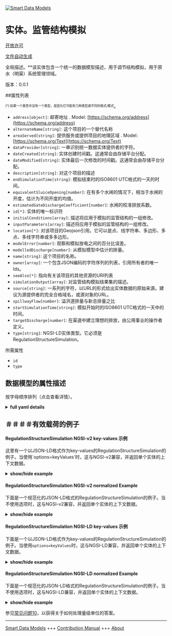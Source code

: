 <!-- 10-Header -->  
[![Smart Data Models](https://smartdatamodels.org/wp-content/uploads/2022/01/SmartDataModels_logo.png "Logo")](https://smartdatamodels.org)  
实体。监管结构模拟  
=========<!-- /10-Header -->  
<!-- 15-License -->  
[开放许可](https://github.com/smart-data-models//dataModel.OpenChannelManagement/blob/master/RegulationStructureSimulation/LICENSE.md)  
[文件自动生成](https://docs.google.com/presentation/d/e/2PACX-1vTs-Ng5dIAwkg91oTTUdt8ua7woBXhPnwavZ0FxgR8BsAI_Ek3C5q97Nd94HS8KhP-r_quD4H0fgyt3/pub?start=false&loop=false&delayms=3000#slide=id.gb715ace035_0_60)  
<!-- /15-License -->  
<!-- 20-Description -->  
全局描述。**该实体包含一个统一的数据模型描述，用于调节结构模拟，用于原水（明渠）系统管理领域。  
版本：0.0.1  
<!-- /20-Description -->  
<!-- 30-PropertiesList -->  

##属性列表  

<sup><sub>[*] 如果一个属性中没有一个类型，是因为它可能有几种类型或不同的格式/模式</sub></sup>。  
- `address[object]`: 邮寄地址  . Model: [https://schema.org/address](https://schema.org/address)- `alternateName[string]`: 这个项目的一个替代名称  - `areaServed[string]`: 提供服务或提供项目的地理区域  . Model: [https://schema.org/Text](https://schema.org/Text)- `dataProvider[string]`: 一串识别统一数据实体提供者的字符。  - `dateCreated[string]`: 实体创建时间戳。这通常会由存储平台分配。  - `dateModified[string]`: 实体最后一次修改的时间戳。这通常会由存储平台分配。  - `description[string]`: 对这个项目的描述  - `endSimulationTime[string]`: 模拟结束时的ISO8601 UTC格式的一天的时间。  - `equivalentSluiceOpening[number]`: 在有多个水闸的情况下，相当于水闸的开度，估计为不同开度的均值。  - `estimatedGateDischargeCoefficient[number]`: 水闸的校准排放系数。  - `id[*]`: 实体的唯一标识符  - `initialConditions[array]`: 描述将应用于模拟的监管结构的一组修改。  - `inputParameters[array]`: 描述将应用于模拟的监管结构的一组修改。  - `location[*]`: 对该项目的Geojson引用。它可以是点、线字符串、多边形、多点、多线字符串或多多边形。  - `modelError[number]`: 观察和模拟放电之间的百分比误差。  - `modelledDischarge[number]`: 从模拟模型中估计的排量。  - `name[string]`: 这个项目的名称。  - `owner[array]`: 一个包含JSON编码的字符序列的列表，引用所有者的唯一Ids。  - `seeAlso[*]`: 指向有关该项目的其他资源的URI列表  - `simulationOutput[array]`: 对监管结构模拟结果集的描述。  - `source[string]`: 一系列的字符，以URL的形式给出实体数据的原始来源。建议为源提供者的完全合格域名，或源对象的URL。  - `spillwayFlow[number]`: 溢洪道排量与新总排量之比  - `startSimulationTime[string]`: 模拟开始时的ISO8601 UTC格式的一天中的时间。  - `targetDischarge[number]`: 在渠道中建立理想的排放，由公用事业的操作者定义。  - `type[string]`: NGSI-LD实体类型。它必须是RegulationStructureSimulation。  <!-- /30-PropertiesList -->  
<!-- 35-RequiredProperties -->  
所需属性  
- `id`  - `type`  <!-- /35-RequiredProperties -->  
<!-- 40-RequiredProperties -->  
<!-- /40-RequiredProperties -->  
<!-- 50-DataModelHeader -->  
## 数据模型的属性描述  
按字母顺序排列（点击查看详情）。  
<!-- /50-DataModelHeader -->  
<!-- 60-ModelYaml -->  
<details><summary><strong>full yaml details</strong></summary>    
```yaml  
RegulationStructureSimulation:    
  description: 'This entity contains a harmonised description of a data model for regulation structure simulation, for Raw-Water (Open Channels) System Management domain.'    
  properties:    
    address:    
      description: 'The mailing address'    
      properties:    
        addressCountry:    
          description: 'Property. The country. For example, Spain. Model:''https://schema.org/addressCountry'''    
          type: string    
        addressLocality:    
          description: 'Property. The locality in which the street address is, and which is in the region. Model:''https://schema.org/addressLocality'''    
          type: string    
        addressRegion:    
          description: 'Property. The region in which the locality is, and which is in the country. Model:''https://schema.org/addressRegion'''    
          type: string    
        postOfficeBoxNumber:    
          description: 'Property. The post office box number for PO box addresses. For example, 03578. Model:''https://schema.org/postOfficeBoxNumber'''    
          type: string    
        postalCode:    
          description: 'Property. The postal code. For example, 24004. Model:''https://schema.org/https://schema.org/postalCode'''    
          type: string    
        streetAddress:    
          description: 'Property. The street address. Model:''https://schema.org/streetAddress'''    
          type: string    
      type: object    
      x-ngsi:    
        model: https://schema.org/address    
        type: Property    
    alternateName:    
      description: 'An alternative name for this item'    
      type: string    
      x-ngsi:    
        type: Property    
    areaServed:    
      description: 'The geographic area where a service or offered item is provided'    
      type: string    
      x-ngsi:    
        model: https://schema.org/Text    
        type: Property    
    dataProvider:    
      description: 'A sequence of characters identifying the provider of the harmonised data entity.'    
      type: string    
      x-ngsi:    
        type: Property    
    dateCreated:    
      description: 'Entity creation timestamp. This will usually be allocated by the storage platform.'    
      format: date-time    
      type: string    
      x-ngsi:    
        type: Property    
    dateModified:    
      description: 'Timestamp of the last modification of the entity. This will usually be allocated by the storage platform.'    
      format: date-time    
      type: string    
      x-ngsi:    
        type: Property    
    description:    
      description: 'A description of this item'    
      type: string    
      x-ngsi:    
        type: Property    
    endSimulationTime:    
      description: 'Time of day in ISO8601 UTC format at which the simulation ends.'    
      format: date-time    
      type: string    
      x-ngsi:    
        type: Property    
    equivalentSluiceOpening:    
      description: 'Equivalent sluice gate opening in the case of multiple sluice gates, estimated as the mean value of the different openings.'    
      minimum: 0    
      type: number    
      x-ngsi:    
        type: Property    
    estimatedGateDischargeCoefficient:    
      description: 'Calibrated discharge coefficient of the sluice gate.'    
      minimum: 0    
      type: number    
      x-ngsi:    
        type: Property    
    id:    
      anyOf: &regulationstructuresimulation_-_properties_-_owner_-_items_-_anyof    
        - description: 'Property. Identifier format of any NGSI entity'    
          maxLength: 256    
          minLength: 1    
          pattern: ^[\w\-\.\{\}\$\+\*\[\]`|~^@!,:\\]+$    
          type: string    
        - description: 'Property. Identifier format of any NGSI entity'    
          format: uri    
          type: string    
      description: 'Unique identifier of the entity'    
      x-ngsi:    
        type: Property    
    initialConditions:    
      description: 'Description of the set of the modifications to be applied to the Regulation Structure for the simulation.'    
      items:    
        properties:    
          targetURI:    
            anyOf:    
              - description: 'Property. Identifier format of any NGSI entity'    
                maxLength: 256    
                minLength: 1    
                pattern: ^[\w\-\.\{\}\$\+\*\[\]`|~^@!,:\\]+$    
                type: string    
              - description: 'Property. Identifier format of any NGSI entity'    
                format: uri    
                type: string    
            description: 'Relationship. A relationship indicating the network component with a simulated property value.'    
          value:    
            anyOf:    
              - type: string    
              - type: number    
              - type: boolean    
          waterAttribute:    
            description: 'Property: An attribute issued from the data models for Open Channel Management. It follows fully this data model and it could be a property or a relationship. It contains the values for specified properties, as derive from the simulation.'    
            type: string    
        type: object    
      type: array    
      x-ngsi:    
        type: Property    
    inputParameters:    
      description: 'Description of the set of the modifications to be applied to the Regulation Structure for the simulation.'    
      items:    
        properties:    
          targetURI:    
            anyOf:    
              - description: 'Property. Identifier format of any NGSI entity'    
                maxLength: 256    
                minLength: 1    
                pattern: ^[\w\-\.\{\}\$\+\*\[\]`|~^@!,:\\]+$    
                type: string    
              - description: 'Property. Identifier format of any NGSI entity'    
                format: uri    
                type: string    
            description: 'Relationship. A relationship indicating the network component with a simulated property value.'    
          value:    
            anyOf:    
              - type: string    
              - type: number    
              - type: boolean    
          waterAttribute:    
            description: 'Property: An attribute issued from the data models for Open Channel Management. It follows fully this data model and it could be a property or a relationship. It contains the values for specified properties, as derive from the simulation.'    
            type: string    
        type: object    
      type: array    
      x-ngsi:    
        type: Property    
    location:    
      description: 'Geojson reference to the item. It can be Point, LineString, Polygon, MultiPoint, MultiLineString or MultiPolygon'    
      oneOf:    
        - description: 'Geoproperty. Geojson reference to the item. Point'    
          properties:    
            bbox:    
              items:    
                type: number    
              minItems: 4    
              type: array    
            coordinates:    
              items:    
                type: number    
              minItems: 2    
              type: array    
            type:    
              enum:    
                - Point    
              type: string    
          required:    
            - type    
            - coordinates    
          title: 'GeoJSON Point'    
          type: object    
        - description: 'Geoproperty. Geojson reference to the item. LineString'    
          properties:    
            bbox:    
              items:    
                type: number    
              minItems: 4    
              type: array    
            coordinates:    
              items:    
                items:    
                  type: number    
                minItems: 2    
                type: array    
              minItems: 2    
              type: array    
            type:    
              enum:    
                - LineString    
              type: string    
          required:    
            - type    
            - coordinates    
          title: 'GeoJSON LineString'    
          type: object    
        - description: 'Geoproperty. Geojson reference to the item. Polygon'    
          properties:    
            bbox:    
              items:    
                type: number    
              minItems: 4    
              type: array    
            coordinates:    
              items:    
                items:    
                  items:    
                    type: number    
                  minItems: 2    
                  type: array    
                minItems: 4    
                type: array    
              type: array    
            type:    
              enum:    
                - Polygon    
              type: string    
          required:    
            - type    
            - coordinates    
          title: 'GeoJSON Polygon'    
          type: object    
        - description: 'Geoproperty. Geojson reference to the item. MultiPoint'    
          properties:    
            bbox:    
              items:    
                type: number    
              minItems: 4    
              type: array    
            coordinates:    
              items:    
                items:    
                  type: number    
                minItems: 2    
                type: array    
              type: array    
            type:    
              enum:    
                - MultiPoint    
              type: string    
          required:    
            - type    
            - coordinates    
          title: 'GeoJSON MultiPoint'    
          type: object    
        - description: 'Geoproperty. Geojson reference to the item. MultiLineString'    
          properties:    
            bbox:    
              items:    
                type: number    
              minItems: 4    
              type: array    
            coordinates:    
              items:    
                items:    
                  items:    
                    type: number    
                  minItems: 2    
                  type: array    
                minItems: 2    
                type: array    
              type: array    
            type:    
              enum:    
                - MultiLineString    
              type: string    
          required:    
            - type    
            - coordinates    
          title: 'GeoJSON MultiLineString'    
          type: object    
        - description: 'Geoproperty. Geojson reference to the item. MultiLineString'    
          properties:    
            bbox:    
              items:    
                type: number    
              minItems: 4    
              type: array    
            coordinates:    
              items:    
                items:    
                  items:    
                    items:    
                      type: number    
                    minItems: 2    
                    type: array    
                  minItems: 4    
                  type: array    
                type: array    
              type: array    
            type:    
              enum:    
                - MultiPolygon    
              type: string    
          required:    
            - type    
            - coordinates    
          title: 'GeoJSON MultiPolygon'    
          type: object    
      x-ngsi:    
        type: Geoproperty    
    modelError:    
      description: 'Percentage error between observed and simulated discharge.'    
      maximum: 1    
      minimum: 0    
      type: number    
      x-ngsi:    
        type: Property    
    modelledDischarge:    
      description: 'Discharge estimated from the simulation model.'    
      minimum: 0    
      type: number    
      x-ngsi:    
        type: Property    
    name:    
      description: 'The name of this item.'    
      type: string    
      x-ngsi:    
        type: Property    
    owner:    
      description: 'A List containing a JSON encoded sequence of characters referencing the unique Ids of the owner(s)'    
      items:    
        anyOf: *regulationstructuresimulation_-_properties_-_owner_-_items_-_anyof    
        description: 'Property. Unique identifier of the entity'    
      type: array    
      x-ngsi:    
        type: Property    
    seeAlso:    
      description: 'list of uri pointing to additional resources about the item'    
      oneOf:    
        - items:    
            format: uri    
            type: string    
          minItems: 1    
          type: array    
        - format: uri    
          type: string    
      x-ngsi:    
        type: Property    
    simulationOutput:    
      description: 'Description of the set of results of simulation of the regulation structure.'    
      items:    
        properties:    
          targetURI:    
            anyOf:    
              - description: 'Property. Identifier format of any NGSI entity'    
                maxLength: 256    
                minLength: 1    
                pattern: ^[\w\-\.\{\}\$\+\*\[\]`|~^@!,:\\]+$    
                type: string    
              - description: 'Property. Identifier format of any NGSI entity'    
                format: uri    
                type: string    
            description: 'Relationship. A relationship indicating the network component with a simulated property value.'    
          value:    
            anyOf:    
              - type: string    
              - type: number    
              - type: boolean    
          waterAttribute:    
            description: 'Property: An attribute issued from the data models for Open Channel Management. It follows fully this data model and it could be a property or a relationship. It contains the values for specified properties, as derive from the simulation.'    
            enum:    
              - gateOpening    
              - waterDischarge    
              - headDifference    
              - gateDischargeCoefficient    
              - waterFlow    
              - waterVelocity    
              - celerity    
              - travelDuration    
              - waterLevel    
            type: string    
        type: object    
      type: array    
      x-ngsi:    
        type: Property    
    source:    
      description: 'A sequence of characters giving the original source of the entity data as a URL. Recommended to be the fully qualified domain name of the source provider, or the URL to the source object.'    
      type: string    
      x-ngsi:    
        type: Property    
    spillwayFlow:    
      description: 'Ratio of the spillway discharge to the new total discharge'    
      maximum: 1    
      minimum: 0    
      type: number    
      x-ngsi:    
        type: Property    
    startSimulationTime:    
      description: 'Time of day in ISO8601 UTC format at which the simulation begins.'    
      format: date-time    
      type: string    
      x-ngsi:    
        type: Property    
    targetDischarge:    
      description: 'Desirable discharge to be established in the channel, defined by the utility’s operators.'    
      minimum: 0    
      type: number    
      x-ngsi:    
        type: Property    
    type:    
      description: 'NGSI-LD Entity Type. It has to be RegulationStructureSimulation.'    
      enum:    
        - RegulationStructureSimulation    
      type: string    
      x-ngsi:    
        type: Property    
  required:    
    - id    
    - type    
  type: object    
  x-derived-from: ""    
  x-disclaimer: 'Redistribution and use in source and binary forms, with or without modification, are permitted  provided that the license conditions are met. Copyleft (c) 2021 Contributors to Smart Data Models Program'    
  x-license-url: https://github.com/smart-data-models/dataModel.OpenChannelManagement/blob/master/RegulationStructureSimulation/LICENSE.md    
  x-model-schema: https://smart-data-models.github.io/data-models.OpenChannelManagement/RegulationStructureSimulation/schema.json    
  x-model-tags: FIWARE4WATER    
  x-version: 0.0.1    
```  
</details>    
<!-- /60-ModelYaml -->  
<!-- 70-MiddleNotes -->  
<!-- /70-MiddleNotes -->  
<!-- 80-Examples -->  
## ＃＃＃＃有效载荷的例子  
#### RegulationStructureSimulation NGSI-v2 key-values 示例  
这里有一个以JSON-LD格式作为key-values的RegulationStructureSimulation的例子。当使用`options=keyValues'时，这与NGSI-v2兼容，并返回单个实体的上下文数据。  
<details><summary><strong>show/hide example</strong></summary>    
```json  
{  
  "id": "urn:ngsi-ld:RegulationStructureSimulation:id:SCAU:96103454",  
  "type": "RegulationStructureSimulation",  
  "dateCreated": "2020-09-09T09:53:49Z",  
  "dateModified": "1978-02-07T04:20:08Z",  
  "source": "",  
  "name": "Regulation_Structure_Simulation_1",  
  "alternateName": "Regulation Structure Simulation 1",  
  "description": "Regulation Structure Simulation",  
  "dataProvider": "NTUA",  
  "owner": [  
    "urn:ngsi-ld:RegulationStructureSimulation:items:XYXQ:62496984",  
    "urn:ngsi-ld:RegulationStructureSimulation:items:ZHVH:90072950"  
  ],  
  "seeAlso": [  
    "urn:ngsi-ld:RegulationStructureSimulation:items:HQQG:85737160",  
    "urn:ngsi-ld:RegulationStructureSimulation:items:PCHL:09983431"  
  ],  
  "location": {  
    "type": "Point",  
    "coordinates": [  
      -27.391838,  
      -16.801411  
    ]  
  },  
  "address": {  
    "streetAddress": "",  
    "addressLocality": "",  
    "addressRegion": "",  
    "addressCountry": "",  
    "postalCode": "",  
    "postOfficeBoxNumber": ""  
  },  
  "areaServed": "",  
  "startSimulationTime": "2020-12-19T09:55:49Z",  
  "endSimulationTime": "2020-12-19T09:56:49Z",  
  "modelError": 0.004,  
  "targetDischarge": 14,  
  "modelledDischarge": 14,  
  "spillwayFlow": 0,  
  "estimatedGateDischargeCoefficient": 0.401,  
  "equivalentSluiceOpening": 490,  
  "simulationOutput": [  
    {  
      "waterAttribute": "waterLevel",  
      "value": 3.50,  
      "targetURI": "urn:ngsi-ld:CrossSection:CS01"  
    },  
    {  
      "waterAttribute": "gateOpening",  
      "value": 450,  
      "targetURI": "urn:ngsi-ld:SluiceGate:SG01"  
    }  
  ],  
  "inputParameters": [  
    {  
      "waterAttribute": "dischargeCoefficient",  
      "value": 1.9,  
      "targetURI": "urn:ngsi-ld:Spillway:SP01"  
    },  
    {  
      "waterAttribute": "gateDischargeCoefficient",  
      "value": 0.45,  
      "targetURI": "urn:ngsi-ld:SluiceGate:SG01"  
    }  
  ],  
  "initialConditions": [  
    {  
      "waterAttribute": "WaterFlow",  
      "value": 13.29,  
      "targetURI": "urn:ngsi-ld:CrossSection:CS01"  
    },  
    {  
      "waterAttribute": "Upstream Depth",  
      "value": 21,  
      "targetURI": "urn:ngsi-ld:CrossSection:CS02"  
    },  
    {  
      "waterAttribute": "GateOpening",  
      "value": 515,  
      "targetURI": "urn:ngsi-ld:SluiceGate:SG01"  
    }  
  ]  
}  
```  
</details>  
#### RegulationStructureSimulation NGSI-v2 normalized Example  
下面是一个规范化的JSON-LD格式的RegulationStructureSimulation的例子。当不使用选项时，这与NGSI-v2兼容，并返回单个实体的上下文数据。  
<details><summary><strong>show/hide example</strong></summary>    
```json  
{  
  "id": "urn:ngsi-ld:RegulationStructureSimulation:id:SCAU:96103454",  
  "type": "RegulationStructureSimulation",  
  "dateCreated": {  
    "type": "DateTime",  
    "value": "2020-09-09T09:53:49Z"  
  },  
  "dateModified": {  
    "type": "DateTime",  
    "value": "1978-02-07T04:20:08Z"  
  },  
  "source": {  
    "type": "Text",  
    "value": ""  
  },  
  "name": {  
    "type": "Text",  
    "value": "Regulation_Structure_Simulation_1"  
  },  
  "alternateName": {  
    "type": "Text",  
    "value": "Regulation Structure Simulation 1"  
  },  
  "description": {  
    "type": "Text",  
    "value": "Regulation Structure Simulation"  
  },  
  "dataProvider": {  
    "type": "Text",  
    "value": "NTUA"  
  },  
  "owner": {  
    "type": "array",  
    "value": [  
      "urn:ngsi-ld:RegulationStructureSimulation:items:XYXQ:62496984",  
      "urn:ngsi-ld:RegulationStructureSimulation:items:ZHVH:90072950"  
    ]  
  },  
  "seeAlso": {  
    "type": "array",  
    "value": [  
      "urn:ngsi-ld:RegulationStructureSimulation:items:HQQG:85737160",  
      "urn:ngsi-ld:RegulationStructureSimulation:items:PCHL:09983431"  
    ]  
  },  
  "location": {  
    "type": "geo:json",  
    "value": {  
      "type": "Point",  
      "coordinates": [  
        -27.391838,  
        -16.801411  
      ]  
    }  
  },  
  "address": {  
    "type": "PostalAddress",  
    "value": {  
      "streetAddress": "",  
      "addressLocality": "",  
      "addressRegion": "",  
      "addressCountry": "",  
      "postalCode": "",  
      "postOfficeBoxNumber": ""  
    }  
  },  
  "areaServed": {  
    "type": "Text",  
    "value": ""  
  },  
  "startSimulationTime": {  
    "type": "Datetime",  
    "value": "2020-12-19T09:55:49Z"  
  },  
  "endSimulationTime": {  
    "type": "Datetime",  
    "value": "2020-12-19T09:56:49Z"  
  },  
  "modelError": {  
    "type": "Number",  
    "value": 0.004  
  },  
  "targetDischarge": {  
    "type": "Number",  
    "value": 14  
  },  
  "modelledDischarge": {  
    "type": "Number",  
    "value": 14  
  },  
  "spillwayFlow": {  
    "type": "Number",  
    "value": 0  
  },  
  "estimatedGateDischargeCoefficient": {  
    "type": "Number",  
    "value": 0.401  
  },  
  "equivalentSluiceOpening": {  
    "type": "Number",  
    "value": 490  
  },  
  "simulationOutput": {  
    "type": "array",  
    "value": [  
      {  
        "waterAttribute": "waterLevel",  
        "value": 3.50,  
        "targetURI": "urn:ngsi-ld:CrossSection:CS01"  
      },  
      {  
        "waterAttribute": "gateOpening",  
        "value": 450,  
        "targetURI": "urn:ngsi-ld:SluiceGate:SG01"  
      }  
    ]  
  },  
  "inputParameters": {  
    "type": "array",  
    "value": [  
      {  
        "waterAttribute": "dischargeCoefficient",  
        "value": 1.9,  
        "targetURI": "urn:ngsi-ld:Spillway:SP01"  
      },  
      {  
        "waterAttribute": "gateDischargeCoefficient",  
        "value": 0.45,  
        "targetURI": "urn:ngsi-ld:SluiceGate:SG01"  
      }  
    ]  
  },  
  "initialConditions": {  
    "type": "array",  
    "value": [  
      {  
        "waterAttribute": "WaterFlow",  
        "value": 13.29,  
        "targetURI": "urn:ngsi-ld:CrossSection:CS01"  
      },  
      {  
        "waterAttribute": "Upstream Depth",  
        "value": 21,  
        "targetURI": "urn:ngsi-ld:CrossSection:CS02"  
      },  
      {  
        "waterAttribute": "GateOpening",  
        "value": 515,  
        "targetURI": "urn:ngsi-ld:SluiceGate:SG01"  
      }  
    ]  
  },  
  "@context": [  
    "https://smartdatamodels.org/context.jsonld"  
  ]  
}  
```  
</details>  
#### RegulationStructureSimulation NGSI-LD key-values 示例  
下面是一个以JSON-LD格式作为key-values的RegulationStructureSimulation的例子。当使用`options=keyValues`时，这与NGSI-LD兼容，并返回单个实体的上下文数据。  
<details><summary><strong>show/hide example</strong></summary>    
```json  
{  
    "id": "urn:ngsi-ld:RegulationStructureSimulation:id:SCAU:96103454",  
    "type": "RegulationStructureSimulation",  
    "address": {  
        "streetAddress": "",  
        "addressLocality": "",  
        "addressRegion": "",  
        "addressCountry": "",  
        "postalCode": "",  
        "postOfficeBoxNumber": ""  
    },  
    "alternateName": "Regulation Structure Simulation 1",  
    "areaServed": "",  
    "dataProvider": "NTUA",  
    "dateCreated": "2020-09-09T09:53:49Z",  
    "dateModified": "1978-02-07T04:20:08Z",  
    "description": "Regulation Structure Simulation",  
    "endSimulationTime": "2020-12-19T09:56:49Z",  
    "equivalentSluiceOpening": 490,  
    "estimatedGateDischargeCoefficient": 0.401,  
    "initialConditions": [  
        {  
            "waterAttribute": "WaterFlow",  
            "value": 13.29,  
            "targetURI": "urn:ngsi-ld:CrossSection:CS01"  
        },  
        {  
            "waterAttribute": "Upstream Depth",  
            "value": 21,  
            "targetURI": "urn:ngsi-ld:CrossSection:CS02"  
        },  
        {  
            "waterAttribute": "GateOpening",  
            "value": 515,  
            "targetURI": "urn:ngsi-ld:SluiceGate:SG01"  
        }  
    ],  
    "inputParameters": [  
        {  
            "waterAttribute": "dischargeCoefficient",  
            "value": 1.9,  
            "targetURI": "urn:ngsi-ld:Spillway:SP01"  
        },  
        {  
            "waterAttribute": "gateDischargeCoefficient",  
            "value": 0.45,  
            "targetURI": "urn:ngsi-ld:SluiceGate:SG01"  
        }  
    ],  
    "location": {  
        "type": "Point",  
        "coordinates": [  
            -27.391838,  
            -16.801411  
        ]  
    },  
    "modelError": 0.004,  
    "modelledDischarge": 14,  
    "name": "Regulation_Structure_Simulation_1",  
    "owner": [  
        "urn:ngsi-ld:RegulationStructureSimulation:items:XYXQ:62496984",  
        "urn:ngsi-ld:RegulationStructureSimulation:items:ZHVH:90072950"  
    ],  
    "seeAlso": [  
        "urn:ngsi-ld:RegulationStructureSimulation:items:HQQG:85737160",  
        "urn:ngsi-ld:RegulationStructureSimulation:items:PCHL:09983431"  
    ],  
    "simulationOutput": [  
        {  
            "waterAttribute": "waterLevel",  
            "value": 3.5,  
            "targetURI": "urn:ngsi-ld:CrossSection:CS01"  
        },  
        {  
            "waterAttribute": "gateOpening",  
            "value": 450,  
            "targetURI": "urn:ngsi-ld:SluiceGate:SG01"  
        }  
    ],  
    "source": "",  
    "spillwayFlow": 0,  
    "startSimulationTime": "2020-12-19T09:55:49Z",  
    "targetDischarge": 14,  
    "@context": [  
        "https://raw.githubusercontent.com/smart-data-models/dataModel.OpenChannelManagement/master/context.jsonld"  
    ]  
}  
```  
</details>  
#### RegulationStructureSimulation NGSI-LD normalized Example  
下面是一个规范化的JSON-LD格式的RegulationStructureSimulation的例子。当不使用选项时，这与NGSI-LD兼容，并返回单个实体的上下文数据。  
<details><summary><strong>show/hide example</strong></summary>    
```json  
{  
    "id": "urn:ngsi-ld:RegulationStructureSimulation:id:SCAU:96103454",  
    "type": "RegulationStructureSimulation",  
    "address": {  
        "type": "Property",  
        "value": {  
            "streetAddress": "",  
            "addressLocality": "",  
            "addressRegion": "",  
            "addressCountry": "",  
            "postalCode": "",  
            "postOfficeBoxNumber": ""  
        }  
    },  
    "alternateName": {  
        "type": "Property",  
        "value": "Regulation Structure Simulation 1"  
    },  
    "areaServed": {  
        "type": "Property",  
        "value": ""  
    },  
    "dataProvider": {  
        "type": "Property",  
        "value": "NTUA"  
    },  
    "dateCreated": {  
        "type": "Property",  
        "value": {  
            "@type": "DateTime",  
            "@value": "2020-09-09T09:53:49Z"  
        }  
    },  
    "dateModified": {  
        "type": "Property",  
        "value": {  
            "@type": "DateTime",  
            "@value": "1978-02-07T04:20:08Z"  
        }  
    },  
    "description": {  
        "type": "Property",  
        "value": "Regulation Structure Simulation"  
    },  
    "endSimulationTime": {  
        "type": "Property",  
        "value": {  
            "@type": "Datetime",  
            "@value": "2020-12-19T09:56:49Z"  
        }  
    },  
    "equivalentSluiceOpening": {  
        "type": "Property",  
        "value": 490  
    },  
    "estimatedGateDischargeCoefficient": {  
        "type": "Property",  
        "value": 0.401  
    },  
    "initialConditions": {  
        "type": "Property",  
        "value": [  
            {  
                "waterAttribute": "WaterFlow",  
                "value": 13.29,  
                "targetURI": "urn:ngsi-ld:CrossSection:CS01"  
            },  
            {  
                "waterAttribute": "Upstream Depth",  
                "value": 21,  
                "targetURI": "urn:ngsi-ld:CrossSection:CS02"  
            },  
            {  
                "waterAttribute": "GateOpening",  
                "value": 515,  
                "targetURI": "urn:ngsi-ld:SluiceGate:SG01"  
            }  
        ]  
    },  
    "inputParameters": {  
        "type": "Property",  
        "value": [  
            {  
                "waterAttribute": "dischargeCoefficient",  
                "value": 1.9,  
                "targetURI": "urn:ngsi-ld:Spillway:SP01"  
            },  
            {  
                "waterAttribute": "gateDischargeCoefficient",  
                "value": 0.45,  
                "targetURI": "urn:ngsi-ld:SluiceGate:SG01"  
            }  
        ]  
    },  
    "location": {  
        "type": "Geoproperty",  
        "value": {  
            "type": "Point",  
            "coordinates": [  
                -27.391838,  
                -16.801411  
            ]  
        }  
    },  
    "modelError": {  
        "type": "Property",  
        "value": 0.004  
    },  
    "modelledDischarge": {  
        "type": "Property",  
        "value": 14  
    },  
    "name": {  
        "type": "Property",  
        "value": "Regulation_Structure_Simulation_1"  
    },  
    "owner": {  
        "type": "Property",  
        "value": [  
            "urn:ngsi-ld:RegulationStructureSimulation:items:XYXQ:62496984",  
            "urn:ngsi-ld:RegulationStructureSimulation:items:ZHVH:90072950"  
        ]  
    },  
    "seeAlso": {  
        "type": "Property",  
        "value": [  
            "urn:ngsi-ld:RegulationStructureSimulation:items:HQQG:85737160",  
            "urn:ngsi-ld:RegulationStructureSimulation:items:PCHL:09983431"  
        ]  
    },  
    "simulationOutput": {  
        "type": "Property",  
        "value": [  
            {  
                "waterAttribute": "waterLevel",  
                "value": 3.5,  
                "targetURI": "urn:ngsi-ld:CrossSection:CS01"  
            },  
            {  
                "waterAttribute": "gateOpening",  
                "value": 450,  
                "targetURI": "urn:ngsi-ld:SluiceGate:SG01"  
            }  
        ]  
    },  
    "source": {  
        "type": "Property",  
        "value": ""  
    },  
    "spillwayFlow": {  
        "type": "Property",  
        "value": 0  
    },  
    "startSimulationTime": {  
        "type": "Property",  
        "value": {  
            "@type": "Datetime",  
            "@value": "2020-12-19T09:55:49Z"  
        }  
    },  
    "targetDischarge": {  
        "type": "Property",  
        "value": 14  
    },  
    "@context": [  
        "https://raw.githubusercontent.com/smart-data-models/dataModel.OpenChannelManagement/master/context.jsonld"  
    ]  
}  
```  
</details><!-- /80-Examples -->  
<!-- 90-FooterNotes -->  
<!-- /90-FooterNotes -->  
<!-- 95-Units -->  
参见[常见问题10](https://smartdatamodels.org/index.php/faqs/)，以获得关于如何处理量级单位的答案。  
<!-- /95-Units -->  
<!-- 97-LastFooter -->  
---  
[Smart Data Models](https://smartdatamodels.org) +++ [Contribution Manual](https://bit.ly/contribution_manual) +++ [About](https://bit.ly/Introduction_SDM)<!-- /97-LastFooter -->  

